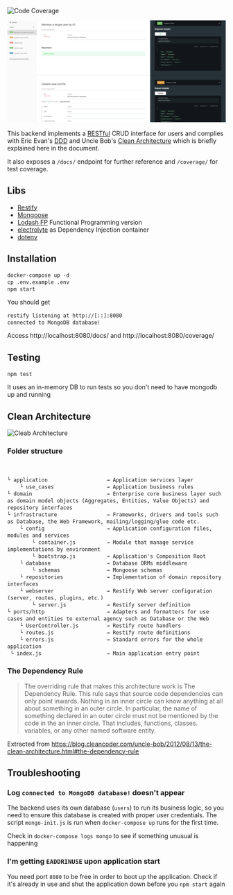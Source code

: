 ![Code Coverage](https://img.shields.io/badge/coverage-96%25-green?style=flat-square)

![Preview](preview.png)

This backend implements a [RESTful](https://restfulapi.net/) CRUD interface for users and complies with Eric Evan's [DDD](https://en.wikipedia.org/wiki/Domain-driven_design) and Uncle Bob's [Clean Architecture](https://blog.cleancoder.com/uncle-bob/2012/08/13/the-clean-architecture.html) which is briefly explained here in the document. 

It also exposes a `/docs/` endpoint for further reference and `/coverage/` for test coverage.

## Libs
* [Restify](http://restify.com/)
* [Mongoose](https://mongoosejs.com/)
* [Lodash FP](https://github.com/lodash/lodash/wiki/FP-Guide) Functional Programming version
* [electrolyte](https://github.com/jaredhanson/electrolyte) as Dependency Injection container
* [dotenv](https://www.npmjs.com/package/dotenv)

## Installation

```
docker-compose up -d
cp .env.example .env
npm start
```
You should get
```
restify listening at http://[::]:8080
connected to MongoDB database!
```
Access http://localhost:8080/docs/ and http://localhost:8080/coverage/

## Testing

```
npm test
```
It uses an in-memory DB to run tests so you don't need to have mongodb up and running

## Clean Architecture

![Cleab Architecture](https://blog.cleancoder.com/uncle-bob/images/2012-08-13-the-clean-architecture/CleanArchitecture.jpg)

### Folder structure
```


└ application                   → Application services layer
    └ use_cases                 → Application business rules 
└ domain                        → Enterprise core business layer such as domain model objects (Aggregates, Entities, Value Objects) and repository interfaces
└ infrastructure                → Frameworks, drivers and tools such as Database, the Web Framework, mailing/logging/glue code etc.
    └ config                    → Application configuration files, modules and services
        └ container.js          → Module that manage service implementations by environment
        └ bootstrap.js          → Application's Composition Root
    └ database                  → Database ORMs middleware
        └ schemas               → Mongoose schemas
    └ repositories              → Implementation of domain repository interfaces
    └ webserver                 → Restify Web server configuration (server, routes, plugins, etc.)
        └ server.js             → Restify server definition
└ ports/http                    → Adapters and formatters for use cases and entities to external agency such as Database or the Web
    └ UserController.js         → Restify route handlers
    └ routes.js                 → Restify route definitions
    └ errors.js                 → Standard errors for the whole application
 └ index.js                     → Main application entry point
 ```

 ### The Dependency Rule

>The overriding rule that makes this architecture work is The Dependency Rule. This rule says that source code dependencies can only point inwards. Nothing in an inner circle can know anything at all about something in an outer circle. In particular, the name of something declared in an outer circle must not be mentioned by the code in the an inner circle. That includes, functions, classes. variables, or any other named software entity.

Extracted from https://blog.cleancoder.com/uncle-bob/2012/08/13/the-clean-architecture.html#the-dependency-rule

## Troubleshooting

### Log `connected to MongoDB database!` doesn't appear
The backend uses its own database (`users`) to run its business logic, so you need to ensure this database is created with proper user credentials. The script `mongo-init.js` is run when `docker-compose up` runs for the first time. 

Check in `docker-compose logs mongo` to see if something unusual is happening

### I'm getting `EADDRINUSE` upon application start
You need port `8080` to be free in order to boot up the application. Check if it's already in use and shut the application down before you `npm start` again